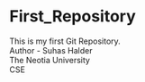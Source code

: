  # First_Repository
This is my first Git Repository.
<br>
Author - Suhas Halder 
<br>
The Neotia University
<br>
CSE